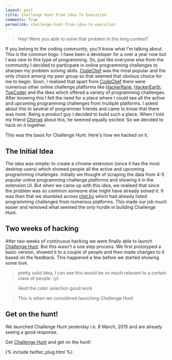 ```yaml
---
layout: post
title: Challenge Hunt From Idea To Execution
comments: True
permalink: challenge-hunt-from-idea-to-execution
---
```



> Hey! Were you able to solve that problem in the long contest?

If you belong to the coding community, you'll know what I'm talking about. This is the common lingo. I have been a developer for a over a year now but I was new to this type of programming. So, just like everyone else from the community I decided to participate in online programming challenges to sharpen my problem solving skills. [CodeChef](http://codechef.com/) was the most popular and the only choice among my peer group so that seemed that obvious choice for me to begin. Soon, I realised that apart from [CodeChef](http://codechef.com/) there were numerous other online challenge platforms like [HackerRank](https://www.hackerrank.com/), [HackerEarth](https://www.hackerearth.com/), [TopCoder](https://www.topcoder.com/) and the likes which offered a variety of programming challenges. After knowing this I felt the need for a place where I could see all the active and upcoming programming challenges from multiple platforms. I asked about this to several of programmer friends and came to know that there was none. Being a product guy I decided to build such a place. When I told my friend [Chirrag](http://gw.linkedin.com/pub/chirrag-nangia/7a/651/721) about this, he seemed equally excited. So we decided to hack on it together.

This was the basis for Challenge Hunt. Here's how we hacked on it.

## The Initial Idea

The idea was simple: to create a chrome extension (since it has the most desktop users) which showed people all the active and upcoming programming challenges. Initially we thought of scraping the data from 4-5 popular online programming challenge platforms and showing it in the extension UI. But when we came up with this idea, we realised that since the problem was so common someone else might have already solved it. It was then that we stumbled across <a href="http://clist.by" target="_blank">clist.by</a> which had already listed programming challenges from numerous platforms. This made our job much easier and removed what seemed the only hurdle in building Challenge Hunt.

## Two weeks of hacking

After two weeks of continuous hacking we were finally able to launch <a href="http://bit.ly/1E3T9sP" target="_blank">Challenge Hunt</a>. But this wasn't a one step process. We first prototyped a basic version, showed it to a couple of people and then made changes to it based on the feedback. This happened a few before we started showing some love.
	  
> pretty solid idea, I can see this would be so much relevant to a certain class of people. (y)

> liked the color selection
good work

> This is when we considered launching Challenge Hunt

## Get on the hunt!
We launched Challenge Hunt yesterday i.e. 8 March, 2015 and are already seeing a good response.

Get <a href="http://bit.ly/1E3T9sP" target="_blank">Challenge Hunt</a> and get on the hunt!

{% include twitter_plug.html %}